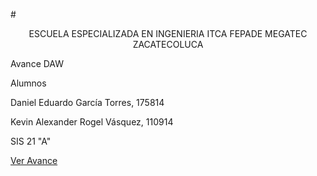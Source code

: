 #<center>ESCUELA ESPECIALIZADA EN INGENIERIA ITCA FEPADE MEGATEC ZACATECOLUCA</center>

Avance DAW

Alumnos

Daniel Eduardo García Torres, 175814

Kevin Alexander Rogel Vásquez, 110914

SIS 21 "A"
 
<a href="http://kvinrogell.github.io/Avance" Class="">Ver Avance</a>

